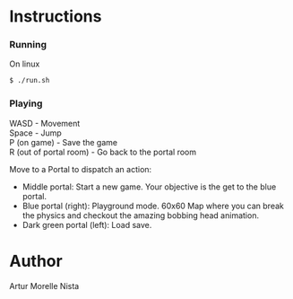 # Instructions   

### Running   

On linux
```sh
$ ./run.sh
```

### Playing  
WASD - Movement  
Space - Jump  
P (on game) - Save the game  
R (out of portal room) - Go back to the portal room  

Move to a Portal to dispatch an action:
* Middle portal: Start a new game. Your objective is the get to the blue portal.  
* Blue portal (right): Playground mode. 60x60 Map where you can break the physics and checkout the amazing bobbing head animation.  
* Dark green portal (left): Load save.

# Author   
Artur Morelle Nista

